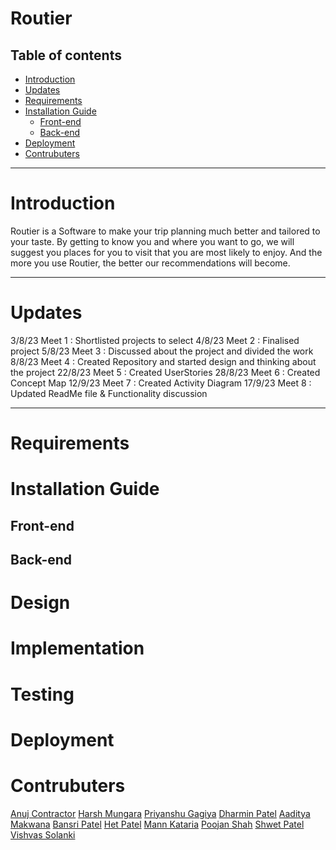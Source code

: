 # Routier

## Table of contents
* [Introduction](#introduction)
* [Updates](#updates)
* [Requirements](#requirements)
* [Installation Guide](#installation-guide)
  * [Front-end](#front-end)
  * [Back-end](#back-end)
* [Deployment](#deployment)
* [Contrubuters](#contrubuters)
  
----------------------------------

     
# Introduction  
Routier is a Software to make your trip planning much better and tailored to your
taste. By getting to know you and where you want to go, we will suggest you places
for you to visit that you are most likely to enjoy. And the more you use Routier, the
better our recommendations will become.

----------------------------------

# Updates  
3/8/23 Meet 1 : Shortlisted projects to select
4/8/23 Meet 2 : Finalised project
5/8/23 Meet 3 : Discussed about the project and divided the work
8/8/23 Meet 4 : Created Repository and started design and thinking about the project 
22/8/23 Meet 5 : Created UserStories
28/8/23 Meet 6 : Created Concept Map
12/9/23 Meet 7 : Created Activity Diagram
17/9/23 Meet 8 : Updated ReadMe file & Functionality discussion


----------------------------------

# Requirements


# Installation Guide  
## Front-end  
## Back-end  
# Design  
# Implementation  
# Testing  
# Deployment  
# Contrubuters
[Anuj Contractor](https://github.com/anujcontractor)
[Harsh Mungara](github.com/Harsh62004)
[Priyanshu Gagiya](https://github.com/PriyanshuGagiya)
[Dharmin Patel](https://github.com/Dharmin721)
[Aaditya Makwana](https://github.com/Aaditya-Makwana)
[Bansri Patel](https://github.com/IceStone16)
[Het Patel](https://github.com/hetpatel25)
[Mann Kataria](https://github.com/MannKataria)
[Poojan Shah](https://github.com/PxbxShah)
[Shwet Patel](https://github.com/Shwet-Patel)
[Vishvas Solanki](https://github.com/Visvas-0440)
